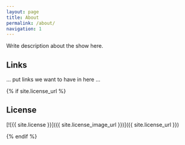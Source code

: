 ```yaml
---
layout: page
title: About
permalink: /about/
navigation: 1
---
```


Write description about the show here.

## Links

... put links we want to have in here ...

{% if site.license_url %}

## License

[![{{ site.license }}]({{ site.license_image_url }})]({{ site.license_url }})

{% endif %}